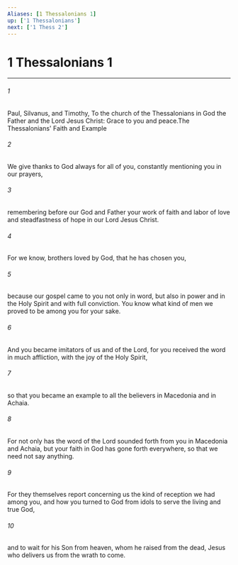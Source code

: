 ```yaml
---
Aliases: [1 Thessalonians 1]
up: ['1 Thessalonians']
next: ['1 Thess 2']
---
```

# 1 Thessalonians 1

***

 

###### 1 
Paul, Silvanus, and Timothy,
 To the church of the Thessalonians in God the Father and the Lord Jesus Christ:
 Grace to you and peace.The Thessalonians' Faith and Example
 
 

###### 2 
We give thanks to God always for all of you, constantly mentioning you in our prayers, 
 

###### 3 
remembering before our God and Father your work of faith and labor of love and steadfastness of hope in our Lord Jesus Christ. 
 

###### 4 
For we know, brothers loved by God, that he has chosen you, 
 

###### 5 
because our gospel came to you not only in word, but also in power and in the Holy Spirit and with full conviction. You know what kind of men we proved to be among you for your sake. 
 

###### 6 
And you became imitators of us and of the Lord, for you received the word in much affliction, with the joy of the Holy Spirit, 
 

###### 7 
so that you became an example to all the believers in Macedonia and in Achaia. 
 

###### 8 
For not only has the word of the Lord sounded forth from you in Macedonia and Achaia, but your faith in God has gone forth everywhere, so that we need not say anything. 
 

###### 9 
For they themselves report concerning us the kind of reception we had among you, and how you turned to God from idols to serve the living and true God, 
 

###### 10 
and to wait for his Son from heaven, whom he raised from the dead, Jesus who delivers us from the wrath to come.
 
